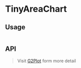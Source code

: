 # TinyAreaChart

## Usage

```tsx | pure

```

## API

<API id="TinyAreaChart"></API>

> Visit [G2Plot](https://g2plot.antv.antgroup.com/api/plot-api) form more detail
